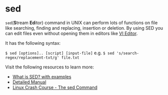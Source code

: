 # sed

`sed`(**S**tream **Ed**itor) command in UNIX can perform lots of functions on file like searching, finding and replacing, insertion or deletion. By using SED you can edit files even without opening them in editors like [VI Editor](https://www.redhat.com/sysadmin/introduction-vi-editor).

It has the following syntax:

`$ sed [options].. [script] [input-file]` e.g. `$ sed 's/search-regex/replacement-txt/g' file.txt`

Visit the following resources to learn more:

- [What is SED? with examples](https://www.geeksforgeeks.org/sed-command-in-linux-unix-with-examples/)
- [Detailed Manual](https://www.gnu.org/software/sed/manual/sed.html)
- [Linux Crash Course - The sed Command](https://www.youtube.com/watch?v=nXLnx8ncZyE&t=218s)

